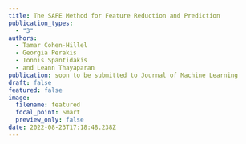 ```yaml
---
title: The SAFE Method for Feature Reduction and Prediction
publication_types:
  - "3"
authors:
  - Tamar Cohen-Hillel
  - Georgia Perakis
  - Ionnis Spantidakis
  - and Leann Thayaparan
publication: soon to be submitted to Journal of Machine Learning
draft: false
featured: false
image:
  filename: featured
  focal_point: Smart
  preview_only: false
date: 2022-08-23T17:18:48.238Z
---
```

